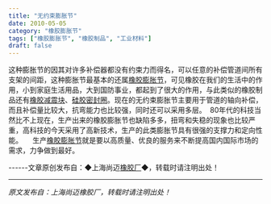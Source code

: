 ```yaml
---
title: "无约束膨胀节"
date: 2010-05-05
category: "橡胶膨胀节"
tags: ["橡胶膨胀节", "橡胶制品", "工业材料"]
draft: false
---
```


这种膨胀节的因其对许多补偿器都没有约束力而得名，可以任意的补偿管道间所有支架的间距，这种膨胀节最基本的还属[橡胶膨胀节](http://www.smpolymer.com/xiangjiaopengzhangjie/)，可见橡胶在我们的生活中的作用，小到家庭生活用品，大到国防事业，都起到了很大的作用，与此类似的橡胶制品还有[橡胶减震块](http://www.smpolymer.com/)、[硅胶密封圈](http://www.smpolymer.com/)。现在的无约束膨胀节主要用于管道的轴向补偿，而且补偿量比较大，抗弯能力也比较强，同时还可以采用多层。  80年代的科技当然比不上现在，生产出来的橡胶膨胀节也缺陷多多，扭弯和失稳的现象也比较严重，高科技的今天采用了高新技术，生产的此类膨胀节具有很强的支撑力和定向性能。     生产[橡胶膨胀节](http://www.smpolymer.com/xiangjiaopengzhangjie/)就是要以高质量、优良的服务来不断提高国内国际市场的需求，力争做到最好。

------文章原创发布自：◆上海尚迈[橡胶厂](http://www.smpolymer.com/)◆，转载时请注明出处！

---

*原文发布自：上海尚迈橡胶厂，转载时请注明出处！*
